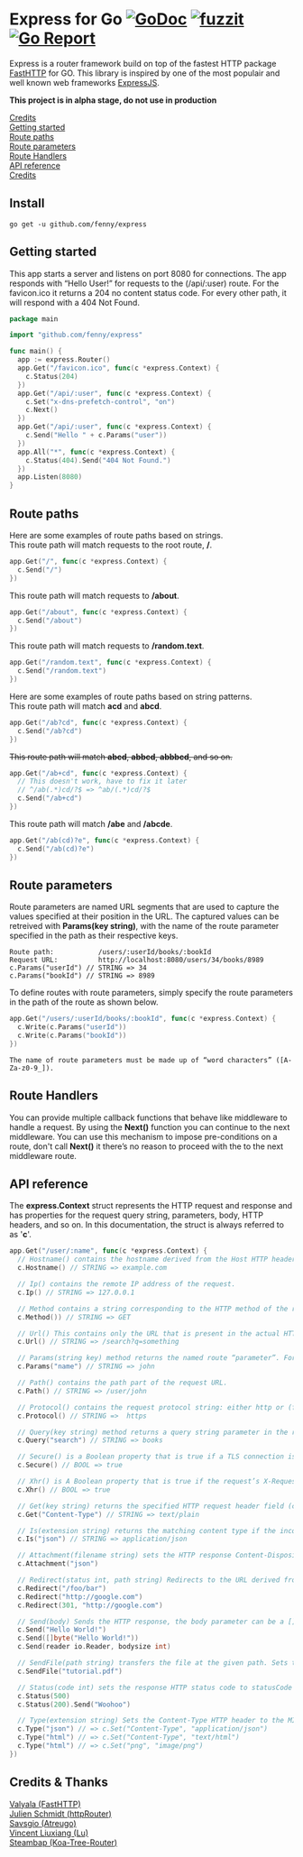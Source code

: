 # Express for Go [![GoDoc](https://godoc.org/github.com/fenny/express?status.svg)](http://godoc.org/github.com/fenny/express) [![fuzzit](https://app.fuzzit.dev/badge?org_id=express&branch=master)](https://fuzzit.dev) [![Go Report](https://goreportcard.com/badge/github.com/fenny/express)](https://goreportcard.com/report/github.com/fenny/express)
Express is a router framework build on top of the fastest HTTP package [FastHTTP](https://github.com/valyala/fasthttp) for GO.
This library is inspired by one of the most populair and well known web frameworks [ExpressJS](https://github.com/expressjs/express).

**This project is in alpha stage, do not use in production**

[Credits](#install)  
[Getting started](#getting-started)  
[Route paths](#route-paths)  
[Route parameters](#route-parameters)  
[Route Handlers](#route-handlers)  
[API reference](#api-reference)  
[Credits](#credits)

## Install
```
go get -u github.com/fenny/express
```

## Getting started
This app starts a server and listens on port 8080 for connections. The app responds with “Hello User!” for requests to the (/api/:user) route. For the favicon.ico it returns a 204 no content status code. For every other path, it will respond with a 404 Not Found.

```go
package main

import "github.com/fenny/express"

func main() {
  app := express.Router()
  app.Get("/favicon.ico", func(c *express.Context) {
    c.Status(204)
  })
  app.Get("/api/:user", func(c *express.Context) {
    c.Set("x-dns-prefetch-control", "on")
    c.Next()
  })
  app.Get("/api/:user", func(c *express.Context) {
    c.Send("Hello " + c.Params("user"))
  })
  app.All("*", func(c *express.Context) {
    c.Status(404).Send("404 Not Found.")
  })
  app.Listen(8080)
}
```

## Route paths
Here are some examples of route paths based on strings.  
This route path will match requests to the root route, **/**.
```go
app.Get("/", func(c *express.Context) {
  c.Send("/")
})
```
This route path will match requests to **/about**.
```go
app.Get("/about", func(c *express.Context) {
  c.Send("/about")
})
```
This route path will match requests to **/random.text**.
```go
app.Get("/random.text", func(c *express.Context) {
  c.Send("/random.text")
})
```
Here are some examples of route paths based on string patterns.  
This route path will match **acd** and **abcd**.
```go
app.Get("/ab?cd", func(c *express.Context) {
  c.Send("/ab?cd")
})
```
 ~~This route path will match **abcd**, **abbcd**, **abbbcd**, and so on.~~
```go
app.Get("/ab+cd", func(c *express.Context) {
  // This doesn't work, have to fix it later
  // ^/ab(.*)cd/?$ => ^ab/(.*)cd/?$
  c.Send("/ab+cd")
})
```
This route path will match **/abe** and **/abcde**.
```go
app.Get("/ab(cd)?e", func(c *express.Context) {
  c.Send("/ab(cd)?e")
})
```

## Route parameters
Route parameters are named URL segments that are used to capture the values specified at their position in the URL. The captured values can be retreived with **Params(key string)**, with the name of the route parameter specified in the path as their respective keys.

```
Route path:           /users/:userId/books/:bookId
Request URL:          http://localhost:8080/users/34/books/8989
c.Params("userId") // STRING => 34
c.Params("bookId") // STRING => 8989
```

To define routes with route parameters, simply specify the route parameters in the path of the route as shown below.
```go
app.Get("/users/:userId/books/:bookId", func(c *express.Context) {
  c.Write(c.Params("userId"))
  c.Write(c.Params("bookId"))
})
```
```
The name of route parameters must be made up of “word characters” ([A-Za-z0-9_]).
```

## Route Handlers
You can provide multiple callback functions that behave like middleware to handle a request. By using the **Next()** function you can continue to the next middleware. You can use this mechanism to impose pre-conditions on a route, don't call **Next()** it there’s no reason to proceed with the to the next middleware route.

## API reference
The **express.Context** struct represents the HTTP request and response and has properties for the request query string, parameters, body, HTTP headers, and so on. In this documentation, the struct is always referred to as '**c**'.

```go
app.Get("/user/:name", func(c *express.Context) {
  // Hostname() contains the hostname derived from the Host HTTP header.
  c.Hostname() // STRING => example.com

  // Ip() contains the remote IP address of the request.
  c.Ip() // STRING => 127.0.0.1

  // Method contains a string corresponding to the HTTP method of the request: GET, POST, PUT, and so on.
  c.Method()) // STRING => GET

  // Url() This contains only the URL that is present in the actual HTTP request.
  c.Url() // STRING => /search?q=something

  // Params(string key) method returns the named route “parameter”. For example, if you have the route /user/:name, then the “name” property is available as c.Params("name").
  c.Params("name") // STRING => john

  // Path() contains the path part of the request URL.
  c.Path() // STRING => /user/john

  // Protocol() contains the request protocol string: either http or (for TLS requests) https.
  c.Protocol() // STRING =>  https

  // Query(key string) method returns a query string parameter in the route. If there is no query string, it returns a empty string.
  c.Query("search") // STRING => books

  // Secure() is a Boolean property that is true if a TLS connection is established.
  c.Secure() // BOOL => true

  // Xhr() is A Boolean property that is true if the request’s X-Requested-With header field is “XMLHttpRequest”.
  c.Xhr() // BOOL => true

  // Get(key string) returns the specified HTTP request header field (case-insensitive match). The Referrer and Referer fields are interchangeable.
  c.Get("Content-Type") // STRING => text/plain

  // Is(extension string) returns the matching content type if the incoming request’s “Content-Type” HTTP header field matches the MIME type specified by the type parameter.
  c.Is("json") // STRING => application/json

  // Attachment(filename string) sets the HTTP response Content-Disposition header field to “attachment”. If a filename is given, then it sets the Content-Type based on the extension name via c.Type(), and sets the Content-Disposition “filename=” parameter.
  c.Attachment("json")

  // Redirect(status int, path string) Redirects to the URL derived from the specified path, with specified status, a positive integer that corresponds to an HTTP status code . If not specified, status defaults to “302 “Found”.
  c.Redirect("/foo/bar")
  c.Redirect("http://google.com")
  c.Redirect(301, "http://google.com")

  // Send(body) Sends the HTTP response, the body parameter can be a []byte, string or a Reader
  c.Send("Hello World!")
  c.Send([]byte("Hello World!"))
  c.Send(reader io.Reader, bodysize int)

  // SendFile(path string) transfers the file at the given path. Sets the Content-Type response HTTP header field based on the filename’s extension.
  c.SendFile("tutorial.pdf")

  // Status(code int) sets the response HTTP status code to statusCode and send its string representation as the response body. It is a chainable method.
  c.Status(500)
  c.Status(200).Send("Woohoo")

  // Type(extension string) Sets the Content-Type HTTP header to the MIME type as determined by the strings file extention
  c.Type("json") // => c.Set("Content-Type", "application/json")
  c.Type("html") // => c.Set("Content-Type", "text/html")
  c.Type("html") // => c.Set("png", "image/png")
})
```

## Credits & Thanks
[Valyala (FastHTTP)](https://github.com/valyala)  
[Julien Schmidt (httpRouter)](https://github.com/julienschmidt/httprouter)  
[Savsgio (Atreugo)](https://github.com/savsgio/atreugo)  
[Vincent Liuxiang (Lu)](https://github.com/savsgio/atreugo)  
[Steambap (Koa-Tree-Router)](https://github.com/steambap/koa-tree-router)  
